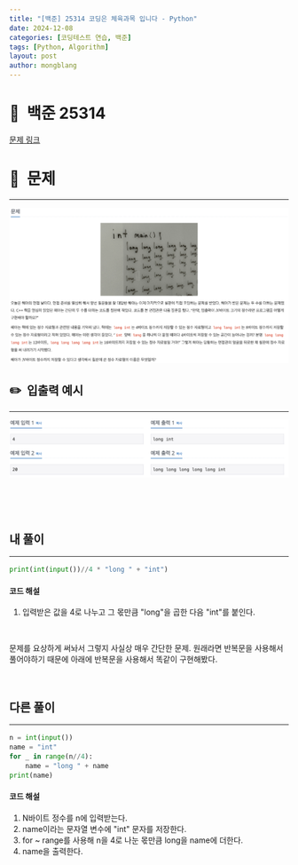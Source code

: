 ```yaml
---
title: "[백준] 25314 코딩은 체육과목 입니다 - Python"
date: 2024-12-08  
categories: [코딩테스트 연습, 백준]
tags: [Python, Algorithm]
layout: post
author: mongblang
---
```


# 📌&nbsp; **백준 25314**
[문제 링크](https://www.acmicpc.net/problem/25314)  

# 📝&nbsp; **문제**
---
![problem](/assets/img/codingtest-post-img/BJ25314-1.png)



## ✏️&nbsp; **입출력 예시**
---
![example](/assets/img/codingtest-post-img/BJ25314-2.png)



&nbsp;  

&nbsp;   
   


## **내 풀이**  
---  

```python
print(int(input())//4 * "long " + "int")
```

#### **코드 해설**
1. 입력받은 값을 4로 나누고 그 몫만큼 "long"을 곱한 다음 "int"를 붙인다. 

&nbsp;   

문제를 요상하게 써놔서 그렇지 사실상 매우 간단한 문제. 원래라면 반복문을 사용해서 풀어야하기 때문에 아래에 반복문을 사용해서 똑같이 구현해봤다. 

&nbsp;   
## **다른 풀이**   
---

```python
n = int(input())
name = "int"
for _ in range(n//4):
    name = "long " + name
print(name)
```
#### **코드 해설**
1. N바이트 정수를 n에 입력받는다.
2. name이라는 문자열 변수에 "int" 문자를 저장한다.
2. for ~ range를 사용해 n을 4로 나눈 몫만큼 long을 name에 더한다.
3. name을 출력한다. 

&nbsp;   

&nbsp;   